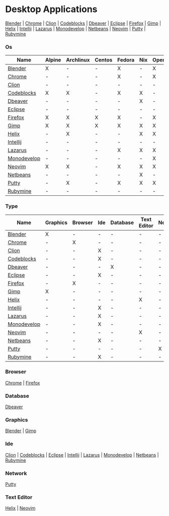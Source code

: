 # Desktop Applications
[Blender](https://github.com/bearddan2000?tab=repositories&q=blender&type=&language=&sort=) | [Chrome](https://github.com/bearddan2000?tab=repositories&q=chrome&type=&language=&sort=) | [Clion](https://github.com/bearddan2000?tab=repositories&q=clion&type=&language=&sort=) | [Codeblocks](https://github.com/bearddan2000?tab=repositories&q=codeblocks&type=&language=&sort=) | [Dbeaver](https://github.com/bearddan2000?tab=repositories&q=dbeaver&type=&language=&sort=) | [Eclipse](https://github.com/bearddan2000?tab=repositories&q=eclipse&type=&language=&sort=) | [Firefox](https://github.com/bearddan2000?tab=repositories&q=firefox&type=&language=&sort=) | [Gimp](https://github.com/bearddan2000?tab=repositories&q=gimp&type=&language=&sort=) | [Helix](https://github.com/bearddan2000?tab=repositories&q=helix&type=&language=&sort=) | [Intellij](https://github.com/bearddan2000?tab=repositories&q=intellij&type=&language=&sort=) | [Lazarus](https://github.com/bearddan2000?tab=repositories&q=lazarus&type=&language=&sort=) | [Monodevelop](https://github.com/bearddan2000?tab=repositories&q=monodevelop&type=&language=&sort=) | [Netbeans](https://github.com/bearddan2000?tab=repositories&q=netbeans&type=&language=&sort=) | [Neovim](https://github.com/bearddan2000?tab=repositories&q=neovim&type=&language=&sort=) | [Putty](https://github.com/bearddan2000?tab=repositories&q=putty&type=&language=&sort=) | [Rubymine](https://github.com/bearddan2000?tab=repositories&q=rubymine&type=&language=&sort=)
### Os
Name | Alpine | Archlinux | Centos | Fedora | Nix | Opensuse | Ubuntu
---- | ------ | --------- | ------ | ------ | --- | -------- | ------
[Blender](https://github.com/bearddan2000?tab=repositories&q=blender&type=&language=&sort=) | X | - | - | X | - | X | X
[Chrome](https://github.com/bearddan2000?tab=repositories&q=chrome&type=&language=&sort=) | - | - | - | X | - | X | X
[Clion](https://github.com/bearddan2000?tab=repositories&q=clion&type=&language=&sort=) | - | - | - | - | - | - | X
[Codeblocks](https://github.com/bearddan2000?tab=repositories&q=codeblocks&type=&language=&sort=) | X | X | - | X | X | - | X
[Dbeaver](https://github.com/bearddan2000?tab=repositories&q=dbeaver&type=&language=&sort=) | - | - | - | - | X | - | X
[Eclipse](https://github.com/bearddan2000?tab=repositories&q=eclipse&type=&language=&sort=) | - | - | - | - | - | - | X
[Firefox](https://github.com/bearddan2000?tab=repositories&q=firefox&type=&language=&sort=) | X | X | X | X | - | X | X
[Gimp](https://github.com/bearddan2000?tab=repositories&q=gimp&type=&language=&sort=) | X | X | X | X | X | X | X
[Helix](https://github.com/bearddan2000?tab=repositories&q=helix&type=&language=&sort=) | - | X | - | - | X | X | X
[Intellij](https://github.com/bearddan2000?tab=repositories&q=intellij&type=&language=&sort=) | - | - | - | - | - | - | X
[Lazarus](https://github.com/bearddan2000?tab=repositories&q=lazarus&type=&language=&sort=) | - | - | - | X | X | X | X
[Monodevelop](https://github.com/bearddan2000?tab=repositories&q=monodevelop&type=&language=&sort=) | - | - | - | - | - | X | X
[Neovim](https://github.com/bearddan2000?tab=repositories&q=neovim&type=&language=&sort=) | X | X | - | X | X | X | X
[Netbeans](https://github.com/bearddan2000?tab=repositories&q=netbeans&type=&language=&sort=) | - | - | - | - | X | - | X
[Putty](https://github.com/bearddan2000?tab=repositories&q=putty&type=&language=&sort=) | - | X | - | X | X | X | X
[Rubymine](https://github.com/bearddan2000?tab=repositories&q=rubymine&type=&language=&sort=) | - | - | - | - | - | - | X
### Type
Name | Graphics | Browser | Ide | Database | Text Editor | Network
---- | -------- | ------- | --- | -------- | ----------- | -------
[Blender](https://github.com/bearddan2000?tab=repositories&q=blender&type=&language=&sort=) | X | - | - | - | - | -
[Chrome](https://github.com/bearddan2000?tab=repositories&q=chrome&type=&language=&sort=) | - | X | - | - | - | -
[Clion](https://github.com/bearddan2000?tab=repositories&q=clion&type=&language=&sort=) | - | - | X | - | - | -
[Codeblocks](https://github.com/bearddan2000?tab=repositories&q=codeblocks&type=&language=&sort=) | - | - | X | - | - | -
[Dbeaver](https://github.com/bearddan2000?tab=repositories&q=dbeaver&type=&language=&sort=) | - | - | - | X | - | -
[Eclipse](https://github.com/bearddan2000?tab=repositories&q=eclipse&type=&language=&sort=) | - | - | X | - | - | -
[Firefox](https://github.com/bearddan2000?tab=repositories&q=firefox&type=&language=&sort=) | - | X | - | - | - | -
[Gimp](https://github.com/bearddan2000?tab=repositories&q=gimp&type=&language=&sort=) | X | - | - | - | - | -
[Helix](https://github.com/bearddan2000?tab=repositories&q=helix&type=&language=&sort=) | - | - | - | - | X | -
[Intellij](https://github.com/bearddan2000?tab=repositories&q=intellij&type=&language=&sort=) | - | - | X | - | - | -
[Lazarus](https://github.com/bearddan2000?tab=repositories&q=lazarus&type=&language=&sort=) | - | - | X | - | - | -
[Monodevelop](https://github.com/bearddan2000?tab=repositories&q=monodevelop&type=&language=&sort=) | - | - | X | - | - | -
[Neovim](https://github.com/bearddan2000?tab=repositories&q=neovim&type=&language=&sort=) | - | - | - | - | X | -
[Netbeans](https://github.com/bearddan2000?tab=repositories&q=netbeans&type=&language=&sort=) | - | - | X | - | - | -
[Putty](https://github.com/bearddan2000?tab=repositories&q=putty&type=&language=&sort=) | - | - | - | - | - | X
[Rubymine](https://github.com/bearddan2000?tab=repositories&q=rubymine&type=&language=&sort=) | - | - | X | - | - | -
### Browser
[Chrome](https://github.com/bearddan2000?tab=repositories&q=chrome&type=&language=&sort=) | [Firefox](https://github.com/bearddan2000?tab=repositories&q=firefox&type=&language=&sort=)
### Database
[Dbeaver](https://github.com/bearddan2000?tab=repositories&q=dbeaver&type=&language=&sort=)
### Graphics
[Blender](https://github.com/bearddan2000?tab=repositories&q=blender&type=&language=&sort=) | [Gimp](https://github.com/bearddan2000?tab=repositories&q=gimp&type=&language=&sort=)
### Ide
[Clion](https://github.com/bearddan2000?tab=repositories&q=clion&type=&language=&sort=) | [Codeblocks](https://github.com/bearddan2000?tab=repositories&q=codeblocks&type=&language=&sort=) | [Eclipse](https://github.com/bearddan2000?tab=repositories&q=eclipse&type=&language=&sort=) | [Intellij](https://github.com/bearddan2000?tab=repositories&q=intellij&type=&language=&sort=) | [Lazarus](https://github.com/bearddan2000?tab=repositories&q=lazarus&type=&language=&sort=) | [Monodevelop](https://github.com/bearddan2000?tab=repositories&q=monodevelop&type=&language=&sort=) | [Netbeans](https://github.com/bearddan2000?tab=repositories&q=netbeans&type=&language=&sort=) | [Rubymine](https://github.com/bearddan2000?tab=repositories&q=rubymine&type=&language=&sort=)
### Network
[Putty](https://github.com/bearddan2000?tab=repositories&q=putty&type=&language=&sort=)
### Text Editor
[Helix](https://github.com/bearddan2000?tab=repositories&q=helix&type=&language=&sort=) | [Neovim](https://github.com/bearddan2000?tab=repositories&q=neovim&type=&language=&sort=)
